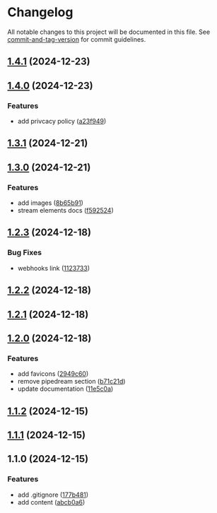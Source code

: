 # Changelog

All notable changes to this project will be documented in this file. See [commit-and-tag-version](https://github.com/absolute-version/commit-and-tag-version) for commit guidelines.

## [1.4.1](https://github.com/theater-improrama/improfans-docs/compare/v1.4.0...v1.4.1) (2024-12-23)

## [1.4.0](https://github.com/theater-improrama/improfans-docs/compare/v1.3.1...v1.4.0) (2024-12-23)


### Features

* add privcacy policy ([a23f949](https://github.com/theater-improrama/improfans-docs/commit/a23f9491b87e1fe4e851972cd2395757a4ba792b))

## [1.3.1](https://github.com/theater-improrama/improfans-docs/compare/v1.3.0...v1.3.1) (2024-12-21)

## [1.3.0](https://github.com/theater-improrama/improfans-docs/compare/v1.2.3...v1.3.0) (2024-12-21)


### Features

* add images ([8b65b91](https://github.com/theater-improrama/improfans-docs/commit/8b65b912ce6beeebec816754f3994e580099a0f0))
* stream elements docs ([f592524](https://github.com/theater-improrama/improfans-docs/commit/f59252479df68cfa6ccbd5ca8c65982f63dfbf98))

## [1.2.3](https://github.com/theater-improrama/improfans-docs/compare/v1.2.2...v1.2.3) (2024-12-18)


### Bug Fixes

* webhooks link ([1123733](https://github.com/theater-improrama/improfans-docs/commit/1123733ddc8152d744e05e185a81f0f8d51fc8d7))

## [1.2.2](https://github.com/theater-improrama/improfans-docs/compare/v1.2.1...v1.2.2) (2024-12-18)

## [1.2.1](https://github.com/theater-improrama/improfans-docs/compare/v1.2.0...v1.2.1) (2024-12-18)

## [1.2.0](https://github.com/theater-improrama/improfans-docs/compare/v1.1.2...v1.2.0) (2024-12-18)


### Features

* add favicons ([2949c60](https://github.com/theater-improrama/improfans-docs/commit/2949c6009bdf072234a68f633f8ba5c6da92f096))
* remove pipedream section ([b71c21d](https://github.com/theater-improrama/improfans-docs/commit/b71c21d36784c7ff5f4db86626d3ab2be9dc597c))
* update documentation ([11e5c0a](https://github.com/theater-improrama/improfans-docs/commit/11e5c0a6553fa19e691d7dfe06c28b97709f5404))

## [1.1.2](https://github.com/theater-improrama/improfans-docs/compare/v1.1.1...v1.1.2) (2024-12-15)

## [1.1.1](https://github.com/theater-improrama/improfans-docs/compare/v1.1.0...v1.1.1) (2024-12-15)

## 1.1.0 (2024-12-15)


### Features

* add .gitignore ([177b481](https://github.com/theater-improrama/improfans-docs/commit/177b4816e8ca2d127b980e5b5f22fbf1ac9b1397))
* add content ([abcb0a6](https://github.com/theater-improrama/improfans-docs/commit/abcb0a6cc5a4ebdaaea3feb66235651c175e1e87))
